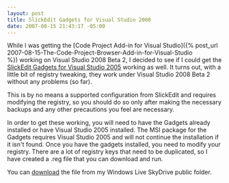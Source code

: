 ```yaml
---
layout: post
title: SlickEdit Gadgets for Visual Studio 2008
date: 2007-08-15 21:43:17 -05:00
---
```


While I was getting the [Code Project Add-in for Visual Studio]({% post_url 2007-08-15-The-Code-Project-Browser-Add-in-for-Visual-Studio %}) working on Visual Studio 2008 Beta 2, I decided to see if I could get the [SlickEdit Gadgets for Visual Studio 2005](http://www.slickedit.com/content/view/441) working as well. It turns out, with a little bit of registry tweaking, they work under Visual Studio 2008 Beta 2 without any problems (so far).

This is by no means a supported configuration from SlickEdit and requires modifying the registry, so you should do so only after making the necessary backups and any other precautions you feel are necessary.

In order to get these working, you will need to have the Gadgets already installed or have Visual Studio 2005 installed. The MSI package for the Gadgets requires Visual Studio 2005 and will not continue the installation if it isn't found. Once you have the gadgets installed, you need to modify your registry. There are a lot of registry keys that need to be duplicated, so I have created a .reg file that you can download and run. 

You can [download](http://cid-93d618d639ec9651.skydrive.live.com/self.aspx/Public/SlickEditGadgetsVS2008.reg) the file from my Windows Live SkyDrive public folder.
